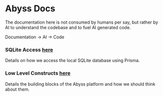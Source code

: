 # Abyss Docs

The documentation here is not consumed by humans per say, but rather by AI to understand the codebase and to fuel AI generated code.

Documentation -> AI -> Code

### SQLite Access [here](sqlite-access.md)

Details on how we access the local SQLite database using Prisma.

### Low Level Constructs [here](low-level-constructs.md)

Details the building blocks of the Abyss platform and how we should think about them.
